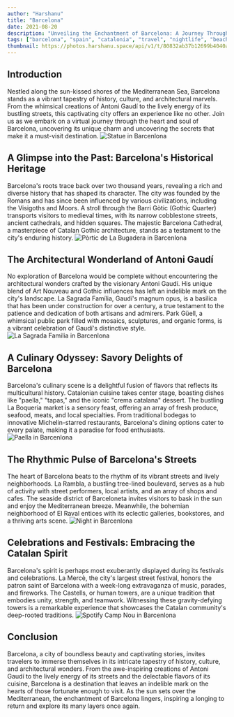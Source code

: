 ```yaml
---
author: "Harshanu"
title: "Barcelona"
date: 2021-08-20
description: "Unveiling the Enchantment of Barcelona: A Journey Through History, Culture, and Charm"
tags: ["barcelona", "spain", "catalonia", "travel", "nightlife", "beach", "swimming"]
thumbnail: https://photos.harshanu.space/api/v1/t/80832ab37b12699b4040ab2e58412c06538ff98d/2zwabhu7/fit_2048
---
```


## Introduction
Nestled along the sun-kissed shores of the Mediterranean Sea, Barcelona stands as a vibrant tapestry of history, culture, and architectural marvels. From the whimsical creations of Antoni Gaudí to the lively energy of its bustling streets, this captivating city offers an experience like no other. Join us as we embark on a virtual journey through the heart and soul of Barcelona, uncovering its unique charm and uncovering the secrets that make it a must-visit destination.
![Statue in Barcenlona](https://photos.harshanu.space/api/v1/t/50dc3527f283c205d79993f52da8f1fff49bf690/2zwabhu7/fit_2048)

## A Glimpse into the Past: Barcelona's Historical Heritage
Barcelona's roots trace back over two thousand years, revealing a rich and diverse history that has shaped its character. The city was founded by the Romans and has since been influenced by various civilizations, including the Visigoths and Moors. A stroll through the Barri Gòtic (Gothic Quarter) transports visitors to medieval times, with its narrow cobblestone streets, ancient cathedrals, and hidden squares. The majestic Barcelona Cathedral, a masterpiece of Catalan Gothic architecture, stands as a testament to the city's enduring history.
![Pòrtic de La Bugadera in Barcenlona](https://photos.harshanu.space/api/v1/t/23bbe6eab30f12e8081ed5b6fbcf817402846c49/2zwabhu7/fit_2048)

## The Architectural Wonderland of Antoni Gaudí
No exploration of Barcelona would be complete without encountering the architectural wonders crafted by the visionary Antoni Gaudí. His unique blend of Art Nouveau and Gothic influences has left an indelible mark on the city's landscape. La Sagrada Família, Gaudí's magnum opus, is a basilica that has been under construction for over a century, a true testament to the patience and dedication of both artisans and admirers. Park Güell, a whimsical public park filled with mosaics, sculptures, and organic forms, is a vibrant celebration of Gaudí's distinctive style.
![La Sagrada Familia in Barcenlona](https://photos.harshanu.space/api/v1/t/80832ab37b12699b4040ab2e58412c06538ff98d/2zwabhu7/fit_2048)

## A Culinary Odyssey: Savory Delights of Barcelona
Barcelona's culinary scene is a delightful fusion of flavors that reflects its multicultural history. Catalonian cuisine takes center stage, boasting dishes like "paella," "tapas," and the iconic "crema catalana" dessert. The bustling La Boqueria market is a sensory feast, offering an array of fresh produce, seafood, meats, and local specialties. From traditional bodegas to innovative Michelin-starred restaurants, Barcelona's dining options cater to every palate, making it a paradise for food enthusiasts.
![Paella in Barcenlona](https://photos.harshanu.space/api/v1/t/0377e9c4de903b7365b1a5f976b9b2be212dbdc4/2zwabhu7/fit_2048)

## The Rhythmic Pulse of Barcelona's Streets
The heart of Barcelona beats to the rhythm of its vibrant streets and lively neighborhoods. La Rambla, a bustling tree-lined boulevard, serves as a hub of activity with street performers, local artists, and an array of shops and cafes. The seaside district of Barceloneta invites visitors to bask in the sun and enjoy the Mediterranean breeze. Meanwhile, the bohemian neighborhood of El Raval entices with its eclectic galleries, bookstores, and a thriving arts scene.
![Night in Barcenlona](https://photos.harshanu.space/api/v1/t/12f620af1aaac6be450f8def3d75f851c55a7ec1/2zwabhu7/fit_2048)

## Celebrations and Festivals: Embracing the Catalan Spirit
Barcelona's spirit is perhaps most exuberantly displayed during its festivals and celebrations. La Mercè, the city's largest street festival, honors the patron saint of Barcelona with a week-long extravaganza of music, parades, and fireworks. The Castells, or human towers, are a unique tradition that embodies unity, strength, and teamwork. Witnessing these gravity-defying towers is a remarkable experience that showcases the Catalan community's deep-rooted traditions.
![Spotify Camp Nou in Barcenlona](https://photos.harshanu.space/api/v1/t/bc28a9584be01bbd8dde824542ff5ee17d516f24/2zwabhu7/fit_2048)

## Conclusion
Barcelona, a city of boundless beauty and captivating stories, invites travelers to immerse themselves in its intricate tapestry of history, culture, and architectural wonders. From the awe-inspiring creations of Antoni Gaudí to the lively energy of its streets and the delectable flavors of its cuisine, Barcelona is a destination that leaves an indelible mark on the hearts of those fortunate enough to visit. As the sun sets over the Mediterranean, the enchantment of Barcelona lingers, inspiring a longing to return and explore its many layers once again.